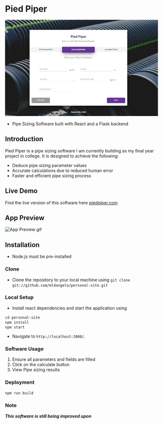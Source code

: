 # Pied Piper

![](https://github.com/OfiliPatrick/pied-piper/blob/master/src/images/piedpreview.png?raw=true)

- Pipe Sizing Software built with React and a Flask backend

## Introduction

Pied Piper is a pipe sizing software I am currently building as my final year project in college. It is designed to achieve the following:

- Deduce pipe sizing parameter values
- Accurate calculations due to reduced human error
- Faster and efficient pipe sizing process

## Live Demo

Find the live version of this software here [piedpiper.com](https://pied-piper-soft.netlify.app/)

## App Preview

![App Preview gif](https://recordit.co/cG0xjfPI5U.gif)

## Installation

- Node.js must be pre-installed

### Clone

- Clone the repository to your local machine using
  `git clone git://github.com/mldangelo/personal-site.git`

### Local Setup

- Install react dependencies and start the application using

```
cd personal-site
npm install
npm start
```

- Navigate to `http://localhost:3000/`.

### Software Usage

1. Ensure all parameters and fields are filled
2. Click on the calculate button
3. View Pipe sizing results

### Deployment

`npm run build`

### Note

**_This software is still being improved upon_**
